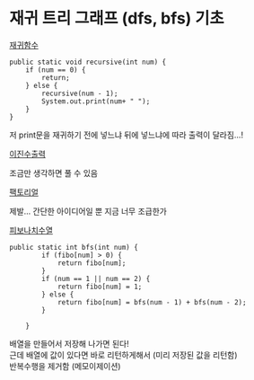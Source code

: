 # 재귀 트리 그래프 (dfs, bfs) 기초

[재귀함수](재귀함수.java)
```
public static void recursive(int num) {
    if (num == 0) {
        return;
    } else {
        recursive(num - 1);
        System.out.print(num+ " ");
    }
}
```
저 print문을 재귀하기 전에 넣느냐 뒤에 넣느냐에 따라 출력이 달라짐...!

[이진수출력](이진수출력.java)

조금만 생각하면 풀 수 있음

[팩토리얼](팩토리얼.java)

제발... 간단한 아이디어일 뿐 지금 너무 조급한가

[피보나치수열](피보나치수열.java)
```
public static int bfs(int num) {
        if (fibo[num] > 0) {
            return fibo[num];
        }
        if (num == 1 || num == 2) {
            return fibo[num] = 1;
        } else {
            return fibo[num] = bfs(num - 1) + bfs(num - 2);
        }

    }
```
배열을 만들어서 저장해 나가면 된다!\
근데 배열에 값이 있다면 바로 리턴하게해서 (미리 저장된 값을 리턴함)\
반복수행을 제거함 (메모이제이션)